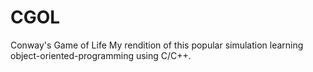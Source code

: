 # CGOL
Conway's Game of Life
My rendition of this popular simulation learning object-oriented-programming using C/C++.



